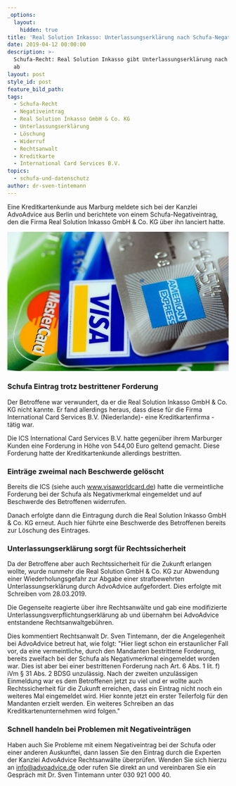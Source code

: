 ```yaml
---
_options:
  layout:
    hidden: true
title: 'Real Solution Inkasso: Unterlassungserklärung nach Schufa-Negativeintrag'
date: 2019-04-12 00:00:00
description: >-
  Schufa-Recht: Real Solution Inkasso gibt Unterlassungserklärung nach Löschung
  ab
layout: post
style_id: post
feature_bild_path:
tags:
  - Schufa-Recht
  - Negativeintrag
  - Real Solution Inkasso GmbH & Co. KG
  - Unterlassungserklärung
  - Löschung
  - Widerruf
  - Rechtsanwalt
  - Kreditkarte
  - International Card Services B.V.
topics:
  - schufa-und-datenschutz
author: dr-sven-tintemann
---
```


Eine Kreditkartenkunde aus Marburg meldete sich bei der Kanzlei AdvoAdvice aus Berlin und berichtete von einem Schufa-Negativeintrag, den die Firma Real Solution Inkasso GmbH & Co. KG über ihn lanciert hatte.

![Kreditkarten - Foto Pixabay](/uploads/american-express-89024-640-4.jpg "Schufa Eintrag wegen Visa Kreditkarte der ICS")

### Schufa Eintrag trotz bestrittener Forderung

Der Betroffene war verwundert, da er die Real Solution Inkasso GmbH & Co. KG nicht kannte. Er fand allerdings heraus, dass diese für die Firma International Card Services B.V. (Niederlande)- eine Kreditkartenfirma - tätig war.

Die ICS International Card Services B.V. hatte gegenüber ihrem Marburger Kunden eine Forderung in Höhe von 544,00 Euro geltend gemacht. Diese Forderung hatte der Kreditkartenkunde allerdings bestritten.

### Einträge zweimal nach Beschwerde gelöscht

Bereits die ICS (siehe auch www.visaworldcard.de) hatte die vermeintliche Forderung bei der Schufa als Negativmerkmal eingemeldet und auf Beschwerde des Betroffenen widerrufen.

Danach erfolgte dann die Eintragung durch die Real Solution Inkasso GmbH & Co. KG erneut. Auch hier führte eine Beschwerde des Betroffenen bereits zur Löschung des Eintrages.

### Unterlassungserklärung sorgt für Rechtssicherheit

Da der Betroffene aber auch Rechtssicherheit für die Zukunft erlangen wollte, wurde nunmehr die Real Solution GmbH & Co. KG zur Abwendung einer Wiederholungsgefahr zur Abgabe einer strafbewehrten Unterlassungserklärung durch AdvoAdvice aufgefordert. Dies erfolgte mit Schreiben vom 28.03.2019.

Die Gegenseite reagierte über ihre Rechtsanwälte und gab eine modifizierte Unterlassungsverpflichtungserklärung ab und übernahm bei AdvoAdvice entstandene Rechtsanwaltgebühren.

Dies kommentiert Rechtsanwalt Dr. Sven Tintemann, der die Angelegenheit bei AdvoAdvice betreut hat, wie folgt: "Hier liegt schon ein erstaunlicher Fall vor, da eine vermeintliche, durch den Mandanten bestrittene Forderung, bereits zweifach bei der Schufa als Negativmerkmal eingemeldet worden war. Dies ist aber bei einer bestrittenen Forderung nach Art. 6 Abs. 1 lit. f) iVm § 31 Abs. 2 BDSG unzulässig. Nach der zweiten unzulässigen Einmeldung war es dem Betroffenen jetzt zu viel und er wollte auch Rechtssicherheit für die Zukunft erreichen, dass ein Eintrag nicht noch ein weiteres Mal eingemeldet wird. Hier konnte jetzt ein erster Teilerfolg für den Mandanten erzielt werden. Ein weiteres Schreiben an das Kreditkartenunternehmen wird folgen."

### Schnell handeln bei Problemen mit Negativeinträgen

Haben auch Sie Probleme mit einem Negativeintrag bei der Schufa oder einer anderen Auskunftei, dann lassen Sie den Eintrag durch die Experten der Kanzlei AdvoAdvice Rechtsanwälte überprüfen. Wenden Sie sich hierzu an info@advoadvice.de oder rufen Sie direkt an und vereinbaren Sie ein Gespräch mit Dr. Sven Tintemann unter 030 921 000 40.